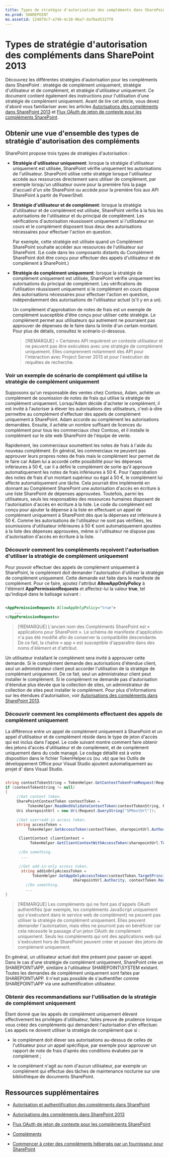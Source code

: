 ```yaml
---
title: Types de stratégie d'autorisation des compléments dans SharePoint 2013
ms.prod: SHAREPOINT
ms.assetid: 124879c7-a746-4c10-96a7-da76ad5327f0
---
```



# Types de stratégie d'autorisation des compléments dans SharePoint 2013
Découvrez les différentes stratégies d'autorisation pour les compléments dans SharePoint : stratégie de complément uniquement, stratégie d'utilisateur et de complément, et stratégie d'utilisateur uniquement. Ce document contient également des instructions pour l'utilisation d'une stratégie de complément uniquement.
Avant de lire cet article, vous devez d'abord vous familiariser avec les articles  [Autorisations des compléments dans SharePoint 2013](add-in-permissions-in-sharepoint-2013.md) et [Flux OAuth de jeton de contexte pour les compléments SharePoint](context-token-oauth-flow-for-sharepoint-add-ins.md).
  
    
    


## Obtenir une vue d'ensemble des types de stratégie d'autorisation des compléments
<a name="Overview"> </a>

SharePoint propose trois types de stratégies d'autorisation :
  
    
    

- **Stratégie d'utilisateur uniquement**: lorsque la stratégie d'utilisateur uniquement est utilisée, SharePoint vérifie uniquement les autorisations de l'utilisateur. SharePoint utilise cette stratégie lorsque l'utilisateur accède aux ressources directement sans utiliser de complément, par exemple lorsqu'un utilisateur ouvre pour la première fois la page d'accueil d'un site SharePoint ou accède pour la première fois aux API SharePoint à partir de PowerShell.
    
    
    
  
- **Stratégie d'utilisateur et de complément**: lorsque la stratégie d'utilisateur et de complément est utilisée, SharePoint vérifie à la fois les autorisations de l'utilisateur et du principal de complément. Les vérifications d'autorisation réussissent uniquement si l'utilisateur en cours et le complément disposent tous deux des autorisations nécessaires pour effectuer l'action en question.
    
    Par exemple, cette stratégie est utilisée quand un Complément SharePoint souhaite accéder aux ressources de l'utilisateur sur SharePoint. (Le code dans les composants distants du Complément SharePoint doit être conçu pour effectuer des appels d'utilisateur et de complément à SharePoint.)
    
    
    
  
- **Stratégie de complément uniquement**: lorsque la stratégie de complément uniquement est utilisée, SharePoint vérifie uniquement les autorisations du principal de complément. Les vérifications de l'utilisation réussissent uniquement si le complément en cours dispose des autorisations nécessaires pour effectuer l'action en question, indépendamment des autorisations de l'utilisateur actuel (s'il y en a un).
    
    Un complément d'approbation de notes de frais est un exemple de complément susceptible d'être conçu pour utiliser cette stratégie. Le complément permet aux utilisateurs qui autrement ne pourraient pas approuver de dépenses de le faire dans la limite d'un certain montant. Pour plus de détails, consultez le scénario ci-dessous. 
    
    
    
    > [!REMARQUE]
      > Certaines API requièrent un contexte utilisateur et ne peuvent pas être exécutées avec une stratégie de complément uniquement. Elles comprennent notamment des API pour l'interaction avec Project Server 2013 et pour l'exécution de requêtes de recherche. 

### Voir un exemple de scénario de complément qui utilise la stratégie de complément uniquement
<a name="Scenario"> </a>

Supposons qu'un responsable des ventes chez Contoso, Adam, achète un complément de soumission de notes de frais qui utilise la stratégie de complément uniquement. Lorsqu'Adam décide d'acheter le complément, il est invité à l'autoriser à élever les autorisations des utilisateurs, c'est-à-dire permettre au complément d'effectuer des appels de complément uniquement à SharePoint. Adam accorde au complément les autorisations demandées. Ensuite, il achète un nombre suffisant de licences du complément pour tous les commerciaux chez Contoso, et il installe le complément sur le site web SharePoint de l'équipe de vente.
  
    
    
Rapidement, les commerciaux soumettent les notes de frais à l'aide du nouveau complément. En général, les commerciaux ne peuvent pas approuver leurs propres notes de frais mais le complément leur permet de le faire car Adam lui a accordé cette possibilité pour les dépenses inférieures à 50 €, car il a défini le complément de sorte qu'il approuve automatiquement les notes de frais inférieures à 50 €. Pour l'approbation des notes de frais d'un montant supérieur ou égal à 50 €, le complément lui affecte automatiquement une tâche. Cela pourrait être implémenté en donnant au Complément SharePoint une autorisation d'accès en écriture à une liste SharePoint de dépenses approuvées. Toutefois, parmi les utilisateurs, seuls les responsables des ressources humaines disposent de l'autorisation d'accès en écriture à la liste. Le code du complément est conçu pour ajouter la dépense à la liste en effectuant un appel de complément uniquement à SharePoint dès que la dépenses est inférieure à 50 €. Comme les autorisations de l'utilisateur ne sont pas vérifiées, les soumissions d'utilisateur inférieures à 50 € sont automatiquement ajoutées à la liste des dépenses approuvées, même si l'utilisateur ne dispose pas d'autorisation d'accès en écriture à la liste.
  
    
    

  
    
    

### Découvrir comment les compléments reçoivent l'autorisation d'utiliser la stratégie de complément uniquement
<a name="Approve"> </a>

Pour pouvoir effectuer des appels de complément uniquement à SharePoint, le complément doit demander l'autorisation d'utiliser la stratégie de complément uniquement. Cette demande est faite dans le manifeste de complément. Pour ce faire, ajoutez l'attribut **AllowAppOnlyPolicy** à l'élément **AppPermissionRequests** et affectez-lui la valeur **true**, tel qu'indiqué dans le balisage suivant :
  
    
    

```XML

<AppPermissionRequests AllowAppOnlyPolicy="true">
    ...
</AppPermissionRequests>
```


> [!REMARQUE]
> L'ancien nom des Compléments SharePoint est « applications pour SharePoint ». Le schéma de manifeste d'application n'a pas été modifié afin de conserver la compatibilité descendante. De ce fait, la chaîne « app » est susceptible d'apparaître dans des noms d'élément et d'attribut. 
  
    
    

Un utilisateur installant le complément sera invité à approuver cette demande. Si le complément demande des autorisations d'étendue client, seul un administrateur client peut accorder l'utilisation de la stratégie de complément uniquement. De ce fait, seul un administrateur client peut installer le complément. Si le complément ne demande pas d'autorisation d'étendue plus élevée que la collection de sites, un administrateur de collection de sites peut installer le complément. Pour plus d'informations sur les étendues d'autorisation, voir  [Autorisations des compléments dans SharePoint 2013](add-in-permissions-in-sharepoint-2013.md).
  
    
    

### Découvrir comment les compléments effectuent des appels de complément uniquement
<a name="AppOnlyCalls"> </a>

La différence entre un appel de complément uniquement à SharePoint et un appel d'utilisateur et de complément réside dans le type de jeton d'accès qui est inclus dans l'appel. Le code suivant montre comment faire obtenir des jetons d'accès d'utilisateur et de complément, et de complément uniquement dans du code managé. Le codage détaillé est à votre disposition dans le fichier TokenHelper.cs (ou .vb) que les Outils de développement Office pour Visual Studio ajoutent automatiquement au projet d' dans Visual Studio.
  
    
    

```cs

string contextTokenString = TokenHelper.GetContextTokenFromRequest(Request);
if (contextTokenString != null)
{
     //Get context token.
     SharePointContextToken contextToken =
          TokenHelper.ReadAndValidateContextToken(contextTokenString, Request.Url.Authority);
     Uri sharepointUrl = new Uri(Request.QueryString["SPHostUrl"]);

     //Get user+add-in access token.
     string accessToken =
          TokenHelper.GetAccessToken(contextToken, sharepointUrl.Authority).AccessToken;

      ClientContext clientContext =
           TokenHelper.GetClientContextWithAccessToken(sharepointUrl.ToString(), accessToken);

      //Do something. 
       ...
    
      //Get add-in-only access token.
       string addinOnlyAccessToken = 
            TokenHelper.GetAppOnlyAccessToken(contextToken.TargetPrincipalName, 
                              sharepointUrl.Authority, contextToken.Realm).AccessToken;
         //Do something.
         ...
}
```


> [!REMARQUE]
> Les compléments qui ne font pas d'appels OAuth authentifiés (par exemple, les compléments JavaScript uniquement qui s'exécutent dans le service web de complément) ne peuvent pas utiliser la stratégie de complément uniquement. Elles peuvent demander l'autorisation, mais elles ne pourront pas en bénéficier car cela nécessite le passage d'un jeton OAuth de complément uniquement. Seuls les compléments qui ont des applications web qui s'exécutent hors de SharePoint peuvent créer et passer des jetons de complément uniquement. 
  
    
    

En général, un utilisateur actuel doit être présent pour passer un appel. Dans le cas d'une stratégie de complément uniquement, SharePoint crée un SHAREPOINT\\APP, similaire à l'utilisateur SHAREPOINT\\SYSTEM existant. Toutes les demandes de complément uniquement sont faites par SHAREPOINT\\APP. Il n'est pas possible de s'authentifier comme SHAREPOINT\\APP via une authentification utilisateur.
  
    
    

### Obtenir des recommandations sur l'utilisation de la stratégie de complément uniquement
<a name="GuidelinesFor"> </a>

Étant donné que les appels de complément uniquement élèvent effectivement les privilèges d'utilisateur, faites preuve de prudence lorsque vous créez des compléments qui demandent l'autorisation d'en effectuer. Les appels ne doivent utiliser la stratégie de complément que si :
  
    
    

- le complément doit élever ses autorisations au-dessus de celles de l'utilisateur pour un appel spécifique, par exemple pour approuver un rapport de note de frais d'après des conditions évaluées par le complément ;
    
  
- le complément n'agit au nom d'aucun utilisateur, par exemple un complément qui effectue des tâches de maintenance nocturne sur une bibliothèque de documents SharePoint.
    
  

## Ressources supplémentaires
<a name="AR"> </a>


-  [Autorisation et authentification des compléments dans SharePoint](authorization-and-authentication-of-sharepoint-add-ins.md)
    
  
-  [Autorisations des compléments dans SharePoint 2013](add-in-permissions-in-sharepoint-2013.md)
    
  
-  [Flux OAuth de jeton de contexte pour les compléments SharePoint](context-token-oauth-flow-for-sharepoint-add-ins.md)
    
  
-  [Compléments](sharepoint-add-ins.md)
    
  
-  [Commencer à créer des compléments hébergés par un fournisseur pour SharePoint](get-started-creating-provider-hosted-sharepoint-add-ins.md)
    
  

